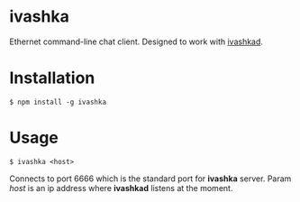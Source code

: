 # ivashka
Ethernet command-line chat client. Designed to work with [ivashkad](https://github.com/yursha/ivashkad).

# Installation

`$ npm install -g ivashka`

# Usage

`$ ivashka <host>`

Connects to port 6666 which is the standard port for **ivashka** server. Param *host* is an ip address where **ivashkad** listens at the moment.